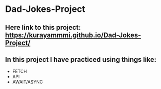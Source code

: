 # Dad-Jokes-Project

## Here link to this project: https://kurayammmi.github.io/Dad-Jokes-Project/

## In this project I have practiced using things like:

- FETCH
- API
- AWAIT/ASYNC
